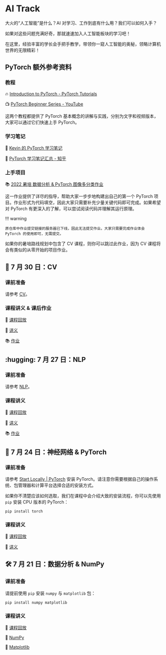 # AI Track

大火的“人工智能”是什么？AI 对学习、工作到底有什么用？我们可以如何入手？

如果对这些问题充满好奇，那就速速加入人工智能板块的学习吧！

在这里，经验丰富的学长会手把手教学，带领你一窥人工智能的奥秘，领略计算机世界的无限精彩！

## PyTorch 额外参考资料

### 教程

:fire: [Introduction to PyTorch - PyTorch Tutorials](https://pytorch.org/tutorials/beginner/basics/intro.html)

:tv: [PyTorch Beginner Series - YouTube](https://www.youtube.com/playlist?list=PL_lsbAsL_o2CTlGHgMxNrKhzP97BaG9ZN)

这两个教程都提供了 PyTorch 基本概念的讲解与实践，分别为文字和视频版本，大家可以通过它们快速上手 PyTorch。

### 学习笔记

:memo: [Kevin 的 PyTorch 学习笔记](/pdfs/PyTorch-Kevin.pdf)

:memo: [PyTorch 学习笔记汇总 - 知乎](https://zhuanlan.zhihu.com/p/265394674/)

### 上手项目

:books: [2022 暑培 数据分析 & PyTorch 图像多分类作业](https://github.com/c7w/sast2022-pytorch-training)

这一作业提供了详尽的指导，帮助大家一步步地构建出自己的第一个 PyTorch 项目。作业形式为代码填空，因此大家只需要补充少量关键代码即可完成。如果希望对 PyTorch 有更深入的了解，可以尝试阅读代码并理解其运行原理。

!!! warning

    原仓库中作业提交链接的服务器已下线，因此无法提交作业。大家只需要完成作业体会 PyTorch 的使用即可，无需提交。

如果你的暑培路线规划中包含了 CV 课程，则你可以跳过此作业，因为 CV 课程将会有类似的从零开始的项目作业。

## :eyes: 7 月 30 日：CV

### 课前准备

请参考 [CV](/ai/cv/#_1)。

### 课程讲义 & 课后作业

:movie_camera: [课程回放](https://www.bilibili.com/video/BV16V411V7sJ)

:memo: [讲义](/pdfs/CV_Kevin.pdf)

:books: [作业](https://github.com/sast-summer-training-2023/sast2023-cv)

## :hugging: 7 月 27 日：NLP

### 课前准备

请参考 [NLP](/ai/nlp/#_1)。

### 课程讲义

:movie_camera: [课程回放](https://www.bilibili.com/video/BV1kc411w7N5)

:memo: [讲义](/pdfs/nlp.pdf)

:books: [作业](https://github.com/sast-summer-training-2023/sast2023-nlp/tree/main)

## :flashlight: 7 月 24 日：神经网络 & PyTorch

### 课前准备

请参考 [Start Locally | PyTorch](https://pytorch.org/get-started/locally/) 安装 PyTorch。请注意你需要根据自己的操作系统、包管理器和计算平台选择合适的安装方式。

如果你不清楚应该如何选取，我们在课程中会介绍大致的安装流程，你可以先使用 `pip` 安装 CPU 版本的 PyTorch：

```shell
pip install torch
```

### 课程讲义

:movie_camera: [课程回放](https://www.bilibili.com/video/BV1oV4y1t7fg)

:memo: [讲义](/pdfs/torch.pdf)

## :hammer_and_wrench: 7 月 21 日：数据分析 & NumPy

### 课前准备

请提前使用 `pip` 安装 `numpy` 与 `matplotlib` 包：

```shell
pip install numpy matplotlib
```

### 课程讲义

:movie_camera: [课程回放](https://www.bilibili.com/video/BV1Pu411V7Gd)

:memo: [NumPy](/pdfs/numpy.pdf)

:memo: [Matplotlib](/pdfs/matplotlib.ipynb)